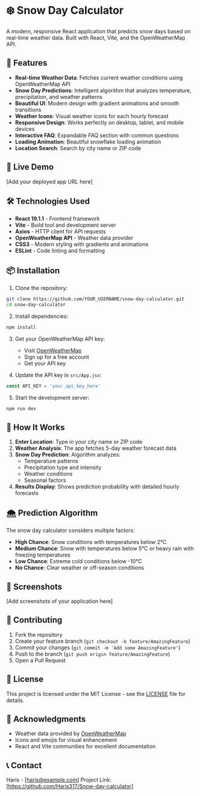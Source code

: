 
# ❄️ Snow Day Calculator

A modern, responsive React application that predicts snow days based on real-time weather data. Built with React, Vite, and the OpenWeatherMap API.

## 🌟 Features

- **Real-time Weather Data**: Fetches current weather conditions using OpenWeatherMap API
- **Snow Day Predictions**: Intelligent algorithm that analyzes temperature, precipitation, and weather patterns
- **Beautiful UI**: Modern design with gradient animations and smooth transitions
- **Weather Icons**: Visual weather icons for each hourly forecast
- **Responsive Design**: Works perfectly on desktop, tablet, and mobile devices
- **Interactive FAQ**: Expandable FAQ section with common questions
- **Loading Animation**: Beautiful snowflake loading animation
- **Location Search**: Search by city name or ZIP code

## 🚀 Live Demo

[Add your deployed app URL here]

## 🛠️ Technologies Used

- **React 19.1.1** - Frontend framework
- **Vite** - Build tool and development server
- **Axios** - HTTP client for API requests
- **OpenWeatherMap API** - Weather data provider
- **CSS3** - Modern styling with gradients and animations
- **ESLint** - Code linting and formatting

## 📦 Installation

1. Clone the repository:
```bash
git clone https://github.com/YOUR_USERNAME/snow-day-calculator.git
cd snow-day-calculator
```

2. Install dependencies:
```bash
npm install
```

3. Get your OpenWeatherMap API key:
   - Visit [OpenWeatherMap](https://openweathermap.org/api)
   - Sign up for a free account
   - Get your API key

4. Update the API key in `src/App.jsx`:
```javascript
const API_KEY = 'your_api_key_here'
```

5. Start the development server:
```bash
npm run dev
```

## 🎯 How It Works

1. **Enter Location**: Type in your city name or ZIP code
2. **Weather Analysis**: The app fetches 5-day weather forecast data
3. **Snow Day Prediction**: Algorithm analyzes:
   - Temperature patterns
   - Precipitation type and intensity
   - Weather conditions
   - Seasonal factors
4. **Results Display**: Shows prediction probability with detailed hourly forecasts

## 🌨️ Prediction Algorithm

The snow day calculator considers multiple factors:

- **High Chance**: Snow conditions with temperatures below 2°C
- **Medium Chance**: Snow with temperatures below 5°C or heavy rain with freezing temperatures
- **Low Chance**: Extreme cold conditions below -10°C
- **No Chance**: Clear weather or off-season conditions

## 📱 Screenshots

[Add screenshots of your application here]

## 🤝 Contributing

1. Fork the repository
2. Create your feature branch (`git checkout -b feature/AmazingFeature`)
3. Commit your changes (`git commit -m 'Add some AmazingFeature'`)
4. Push to the branch (`git push origin feature/AmazingFeature`)
5. Open a Pull Request

## 📄 License

This project is licensed under the MIT License - see the [LICENSE](LICENSE) file for details.

## 🙏 Acknowledgments

- Weather data provided by [OpenWeatherMap](https://openweathermap.org)
- Icons and emojis for visual enhancement
- React and Vite communities for excellent documentation

## 📞 Contact

Haris - [haris@example.com]
Project Link: [https://github.com/Haris317/Snow-day-calculator]
